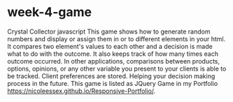 # week-4-game
Crystal Collector javascript
This game shows how to generate random numbers and display or assign them in or to different elements in your html. 
It compares two element's values to each other and a decision is made what to do with the outcome.
It also keeps track of how many times each outcome occurred. 
In other applications, comparisons between products, options, opinions, or any other variable you present to your clients is able to be tracked. Client preferences are stored. Helping your decision making process in the future.
This game is listed as JQuery Game in my Portfolio https://nicoleessex.github.io/Responsive-Portfolio/.